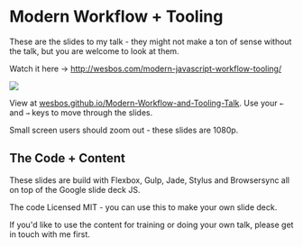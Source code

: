 # Modern Workflow + Tooling

These are the slides to my talk - they might not make a ton of sense without the talk, but you are welcome to look at them. 

Watch it here → <http://wesbos.com/modern-javascript-workflow-tooling/>

[![](http://wesbos.com/wp-content/uploads/2015/11/ss-2015-11-17-at-10.18.05-AM.png)](http://wesbos.com/modern-javascript-workflow-tooling/)

View at [wesbos.github.io/Modern-Workflow-and-Tooling-Talk](http://wesbos.github.io/Modern-Workflow-and-Tooling-Talk). Use your `←` and `→` keys to move through the slides. 

Small screen users should zoom out - these slides are 1080p.

## The Code + Content

These slides are build with Flexbox, Gulp, Jade, Stylus and Browsersync all on top of the Google slide deck JS.

The code Licensed MIT - you can use this to make your own slide deck.

If you'd like to use the content for training or doing your own talk, please get in touch with me first. 



